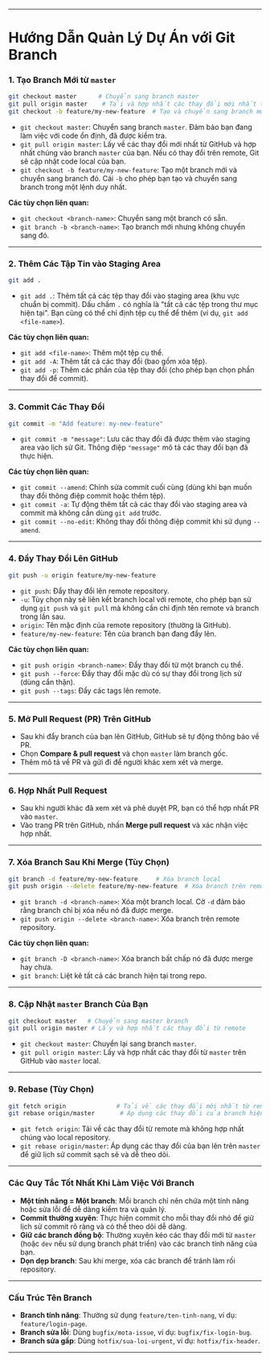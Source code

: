 
---

# **Hướng Dẫn Quản Lý Dự Án với Git Branch**

### **1. Tạo Branch Mới từ `master`**
```sh
git checkout master      # Chuyển sang branch master
git pull origin master    # Tải và hợp nhất các thay đổi mới nhất từ remote repository vào master
git checkout -b feature/my-new-feature  # Tạo và chuyển sang branch mới (tên branch là feature/my-new-feature)
```
- `git checkout master`: Chuyển sang branch `master`. Đảm bảo bạn đang làm việc với code ổn định, đã được kiểm tra.
- `git pull origin master`: Lấy về các thay đổi mới nhất từ GitHub và hợp nhất chúng vào branch `master` của bạn. Nếu có thay đổi trên remote, Git sẽ cập nhật code local của bạn.
- `git checkout -b feature/my-new-feature`: Tạo một branch mới và chuyển sang branch đó. Cái `-b` cho phép bạn tạo và chuyển sang branch trong một lệnh duy nhất.

**Các tùy chọn liên quan:**
- `git checkout <branch-name>`: Chuyển sang một branch có sẵn.
- `git branch -b <branch-name>`: Tạo branch mới nhưng không chuyển sang đó.
  
---

### **2. Thêm Các Tập Tin vào Staging Area**
```sh
git add .  
```
- `git add .`: Thêm tất cả các tệp thay đổi vào staging area (khu vực chuẩn bị commit). Dấu chấm `.` có nghĩa là "tất cả các tệp trong thư mục hiện tại". Bạn cũng có thể chỉ định tệp cụ thể để thêm (ví dụ, `git add <file-name>`).

**Các tùy chọn liên quan:**
- `git add <file-name>`: Thêm một tệp cụ thể.
- `git add -A`: Thêm tất cả các thay đổi (bao gồm xóa tệp).
- `git add -p`: Thêm các phần của tệp thay đổi (cho phép bạn chọn phần thay đổi để commit).

---

### **3. Commit Các Thay Đổi**
```sh
git commit -m "Add feature: my-new-feature"
```
- `git commit -m "message"`: Lưu các thay đổi đã được thêm vào staging area vào lịch sử Git. Thông điệp `"message"` mô tả các thay đổi bạn đã thực hiện.

**Các tùy chọn liên quan:**
- `git commit --amend`: Chỉnh sửa commit cuối cùng (dùng khi bạn muốn thay đổi thông điệp commit hoặc thêm tệp).
- `git commit -a`: Tự động thêm tất cả các thay đổi vào staging area và commit mà không cần dùng `git add` trước.
- `git commit --no-edit`: Không thay đổi thông điệp commit khi sử dụng `--amend`.

---

### **4. Đẩy Thay Đổi Lên GitHub**
```sh
git push -u origin feature/my-new-feature
```
- `git push`: Đẩy thay đổi lên remote repository.
- `-u`: Tùy chọn này sẽ liên kết branch local với remote, cho phép bạn sử dụng `git push` và `git pull` mà không cần chỉ định tên remote và branch trong lần sau.
- `origin`: Tên mặc định của remote repository (thường là GitHub).
- `feature/my-new-feature`: Tên của branch bạn đang đẩy lên.

**Các tùy chọn liên quan:**
- `git push origin <branch-name>`: Đẩy thay đổi từ một branch cụ thể.
- `git push --force`: Đẩy thay đổi mặc dù có sự thay đổi trong lịch sử (dùng cẩn thận).
- `git push --tags`: Đẩy các tags lên remote.

---

### **5. Mở Pull Request (PR) Trên GitHub**
- Sau khi đẩy branch của bạn lên GitHub, GitHub sẽ tự động thông báo về PR.
- Chọn **Compare & pull request** và chọn `master` làm branch gốc.
- Thêm mô tả về PR và gửi đi để người khác xem xét và merge.

---

### **6. Hợp Nhất Pull Request**
- Sau khi người khác đã xem xét và phê duyệt PR, bạn có thể hợp nhất PR vào `master`.
- Vào trang PR trên GitHub, nhấn **Merge pull request** và xác nhận việc hợp nhất.

---

### **7. Xóa Branch Sau Khi Merge (Tùy Chọn)**
```sh
git branch -d feature/my-new-feature     # Xóa branch local
git push origin --delete feature/my-new-feature  # Xóa branch trên remote
```
- `git branch -d <branch-name>`: Xóa một branch local. Cờ `-d` đảm bảo rằng branch chỉ bị xóa nếu nó đã được merge.
- `git push origin --delete <branch-name>`: Xóa branch trên remote repository.

**Các tùy chọn liên quan:**
- `git branch -D <branch-name>`: Xóa branch bất chấp nó đã được merge hay chưa.
- `git branch`: Liệt kê tất cả các branch hiện tại trong repo.

---

### **8. Cập Nhật `master` Branch Của Bạn**
```sh
git checkout master   # Chuyển sang master branch
git pull origin master # Lấy và hợp nhất các thay đổi từ remote
```
- `git checkout master`: Chuyển lại sang branch `master`.
- `git pull origin master`: Lấy và hợp nhất các thay đổi từ `master` trên GitHub vào `master` local.

---

### **9. Rebase (Tùy Chọn)**
```sh
git fetch origin              # Tải về các thay đổi mới nhất từ remote
git rebase origin/master       # Áp dụng các thay đổi của branch hiện tại lên trên branch master mới nhất
```
- `git fetch origin`: Tải về các thay đổi từ remote mà không hợp nhất chúng vào local repository.
- `git rebase origin/master`: Áp dụng các thay đổi của bạn lên trên `master` để giữ lịch sử commit sạch sẽ và dễ theo dõi.

---

### **Các Quy Tắc Tốt Nhất Khi Làm Việc Với Branch**
- **Một tính năng = Một branch**: Mỗi branch chỉ nên chứa một tính năng hoặc sửa lỗi để dễ dàng kiểm tra và quản lý.
- **Commit thường xuyên**: Thực hiện commit cho mỗi thay đổi nhỏ để giữ lịch sử commit rõ ràng và có thể theo dõi dễ dàng.
- **Giữ các branch đồng bộ**: Thường xuyên kéo các thay đổi mới từ `master` (hoặc `dev` nếu sử dụng branch phát triển) vào các branch tính năng của bạn.
- **Dọn dẹp branch**: Sau khi merge, xóa các branch để tránh làm rối repository.

---

### **Cấu Trúc Tên Branch**
- **Branch tính năng**: Thường sử dụng `feature/ten-tinh-nang`, ví dụ: `feature/login-page`.
- **Branch sửa lỗi**: Dùng `bugfix/mota-issue`, ví dụ: `bugfix/fix-login-bug`.
- **Branch sửa gấp**: Dùng `hotfix/sua-loi-urgent`, ví dụ: `hotfix/fix-header`.

---

